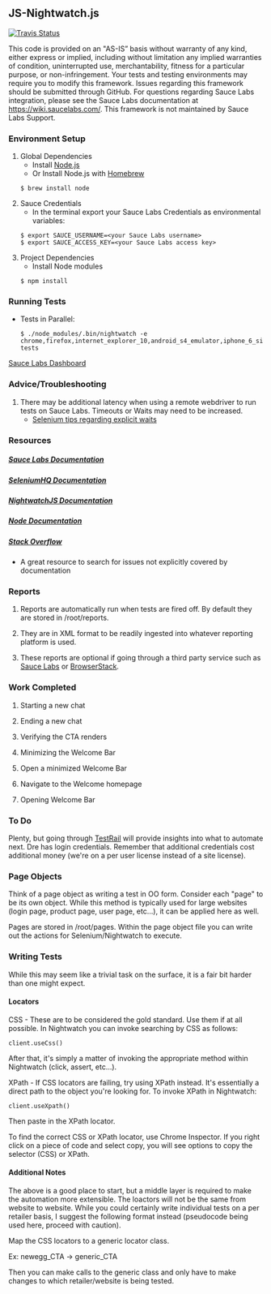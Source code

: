## JS-Nightwatch.js
[![Travis Status](https://travis-ci.org/saucelabs-sample-test-frameworks/JS-Nightwatch.js.svg?branch=master)](https://travis-ci.org/saucelabs-sample-test-frameworks/JS-Nightwatch.js)

This code is provided on an "AS-IS” basis without warranty of any kind, either express or implied, including without limitation any implied warranties of condition, uninterrupted use, merchantability, fitness for a particular purpose, or non-infringement. Your tests and testing environments may require you to modify this framework. Issues regarding this framework should be submitted through GitHub. For questions regarding Sauce Labs integration, please see the Sauce Labs documentation at https://wiki.saucelabs.com/. This framework is not maintained by Sauce Labs Support.

### Environment Setup

1. Global Dependencies
    * Install [Node.js](https://nodejs.org/en/)
    * Or Install Node.js with [Homebrew](http://brew.sh/)
    ```
    $ brew install node
    ```
2. Sauce Credentials
    * In the terminal export your Sauce Labs Credentials as environmental variables:
    ```
    $ export SAUCE_USERNAME=<your Sauce Labs username>
	$ export SAUCE_ACCESS_KEY=<your Sauce Labs access key>
    ```
3. Project Dependencies
	* Install Node modules
	```
	$ npm install
	```

### Running Tests

* Tests in Parallel:
	```
	$ ./node_modules/.bin/nightwatch -e chrome,firefox,internet_explorer_10,android_s4_emulator,iphone_6_simulator tests
	```

[Sauce Labs Dashboard](https://saucelabs.com/beta/dashboard/)

### Advice/Troubleshooting

1. There may be additional latency when using a remote webdriver to run tests on Sauce Labs. Timeouts or Waits may need to be increased.
    * [Selenium tips regarding explicit waits](https://wiki.saucelabs.com/display/DOCS/Best+Practice%3A+Use+Explicit+Waits)

### Resources
##### [Sauce Labs Documentation](https://wiki.saucelabs.com/)

##### [SeleniumHQ Documentation](http://www.seleniumhq.org/docs/)

##### [NightwatchJS Documentation](http://nightwatchjs.org/api)

##### [Node Documentation](https://nodejs.org/en/docs/)

##### [Stack Overflow](http://stackoverflow.com/)
* A great resource to search for issues not explicitly covered by documentation

### Reports

1. Reports are automatically run when tests are fired off. By default they are stored in /root/reports.

2. They are in XML format to be readily ingested into whatever reporting platform is used.

3. These reports are optional if going through a third party service such as [Sauce Labs](https://www.saucelabs.com) or [BrowserStack](https://www.browserstack.com).

### Work Completed

1. Starting a new chat

2. Ending a new chat

3. Verifying the CTA renders

4. Minimizing the Welcome Bar

5. Open a minimized Welcome Bar

6. Navigate to the Welcome homepage

7. Opening Welcome Bar

### To Do

Plenty, but going through [TestRail](https://welcomecommerce.testrail.com) will provide insights into what to automate next. Dre has login credentials. Remember that additional credentials cost additional money (we're on a per user license instead of a site license).

### Page Objects

Think of a page object as writing a test in OO form. Consider each "page" to be its own object. While this method is typically used for large websites (login page, product page, user page, etc...), it can be applied here as well.

Pages are stored in /root/pages. Within the page object file you can write out the actions for Selenium/Nightwatch to execute.

### Writing Tests

While this may seem like a trivial task on the surface, it is a fair bit harder than one might expect.

#### Locators
CSS - These are to be considered the gold standard. Use them if at all possible. In Nightwatch you can invoke searching by CSS as follows:
```
client.useCss()
```
After that, it's simply a matter of invoking the appropriate method within Nightwatch (click, assert, etc...).

XPath - If CSS locators are failing, try using XPath instead. It's essentially a direct path to the object you're looking for. To invoke XPath in Nightwatch:
```
client.useXpath()
```
Then paste in the XPath locator.

To find the correct CSS or XPath locator, use Chrome Inspector. If you right click on a piece of code and select copy, you will see options to copy the selector (CSS) or XPath.

#### Additional Notes
The above is a good place to start, but a middle layer is required to make the automation more extensible. The loactors will not be the same from website to website. While you could certainly write individual tests on a per retailer basis, I suggest the following format instead (pseudocode being used here, proceed with caution).

Map the CSS locators to a generic locator class.

Ex: newegg_CTA -> generic_CTA

Then you can make calls to the generic class and only have to make changes to which retailer/website is being tested.